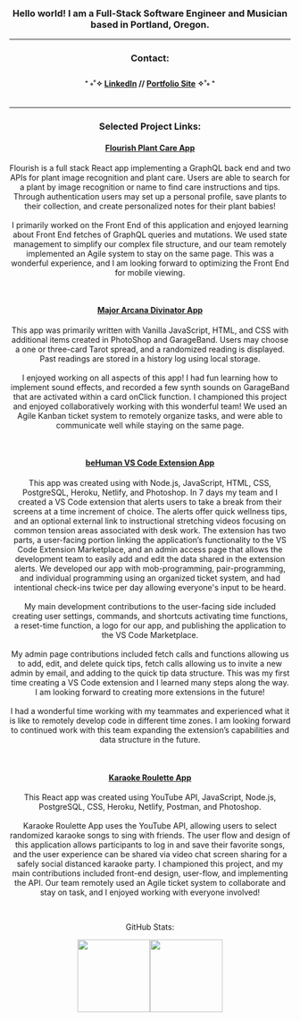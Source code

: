 
<div align="center">

 <h3>  Hello world! I am a Full-Stack Software Engineer and Musician based in Portland, Oregon. </h3>

---

<div align="center">
 
 <h3> Contact: </h3>
 
   <h4>
    ⁺ ༚˚✧ <a href="https://www.linkedin.com/in/rhonelachner/">LinkedIn</a> //  
     <a href="https://www.rhonelachner.com">Portfolio Site</a> ✧˚༚ ⁺ </br>
   </h4>
</div>

---
<div align="center">
  <h3> Selected Project Links: </h3>
<h4>
<a href="https://flourish-pro.netlify.app/">Flourish Plant Care App</a>
 </h4>
 <p> Flourish is a full stack React app implementing a GraphQL back end and two APIs for plant image recognition and plant care. Users are able to search for a plant by image recognition or name to find care instructions and tips. Through authentication users may set up a personal profile, save plants to their collection, and create personalized notes for their plant babies! 
</br>
</br>
I primarily worked on the Front End of this application and enjoyed learning about Front End fetches of GraphQL queries and mutations. We used state management to simplify our complex file structure, and our team remotely implemented an Agile system to stay on the same page. This was a wonderful experience, and I am looking forward to optimizing the Front End for mobile viewing. </p>
</br>
<h4>
<a href="https://mystechal-divinators.github.io/project-week-tarot-divinators/index.html">Major Arcana Divinator App</a>
</h4>
 <p> This app was primarily written with Vanilla JavaScript, HTML, and CSS with additional items created in PhotoShop and GarageBand. Users may choose a one or three-card Tarot spread, and a randomized reading is displayed. Past readings are stored in a history log using local storage.
 </br>
 </br>
I enjoyed working on all aspects of this app! I had fun learning how to implement sound effects, and recorded a few synth sounds on GarageBand that are activated within a card onClick function. I championed this project and enjoyed collaboratively working with this wonderful team! We used an Agile Kanban ticket system to remotely organize tasks, and were able to communicate well while staying on the same page. </p>
</br>
<h4>
<a href="https://marketplace.visualstudio.com/items?itemName=not-bot.be-human&ssr=false#overview">beHuman VS Code Extension App</a>
</h4>
 <p> This app was created using with Node.js, JavaScript, HTML, CSS, PostgreSQL, Heroku, Netlify, and Photoshop. In 7 days my team and I created a VS Code extension that alerts users to take a break from their screens at a time increment of choice. The alerts offer quick wellness tips, and an optional external link to instructional stretching videos focusing on common tension areas associated with desk work. 
The extension has two parts, a user-facing portion linking the application’s functionality to the VS Code Extension Marketplace, and an admin access page that allows the development team to easily add and edit the data shared in the extension alerts. We developed our app with mob-programming, pair-programming, and individual programming using an organized ticket system, and had intentional check-ins twice per day allowing everyone's input to be heard.
</br>
</br>
My main development contributions to the user-facing side included creating user settings, commands, and shortcuts activating time functions, a reset-time function, a logo for our app, and publishing the application to the VS Code Marketplace.
</br>
</br>
My admin page contributions included fetch calls and functions allowing us to add, edit, and delete quick tips, fetch calls allowing us to invite a new admin by email, and adding to the quick tip data structure. This was my first time creating a VS Code extension and I learned many steps along the way. I am looking forward to creating more extensions in the future!
</br>
</br>
I had a wonderful time working with my teammates and experienced what it is like to remotely develop code in different time zones. I am looking forward to continued work with this team expanding the extension’s capabilities and data structure in the future.
</p>
</br>
<h4>
<a href="https://karaoke-roulette.netlify.app/">Karaoke Roulette App</a>
</h4>
 <p> This React app was created using YouTube API, JavaScript, Node.js, PostgreSQL, CSS, Heroku, Netlify, Postman, and Photoshop. 
 </br>
 </br>
Karaoke Roulette App uses the YouTube API, allowing users to select randomized karaoke songs to sing with friends. The user flow and design of this application allows participants to log in and save their favorite songs, and the user experience can be shared via video chat screen sharing for a safely social distanced karaoke party. I championed this project, and my main contributions included front-end design, user-flow, and implementing the API. Our team remotely used an Agile ticket system to collaborate and stay on task, and I enjoyed working with everyone involved! </p>
</br>
</div>


   GitHub Stats:
 </h4>
</div>  
 
<div align="center">
  <img align="" height="130px" src="https://github-readme-stats.vercel.app/api?username=rhonelachner&show_icons=true&hide_title=true&hide_border=true&theme=dark" /><img align="" height="130px" src="https://github-readme-stats.vercel.app/api/top-langs/?username=rhonelachner&show_icons=true&hide_border=true&hide_title=true&layout=compact&theme=dark" />
</div>

